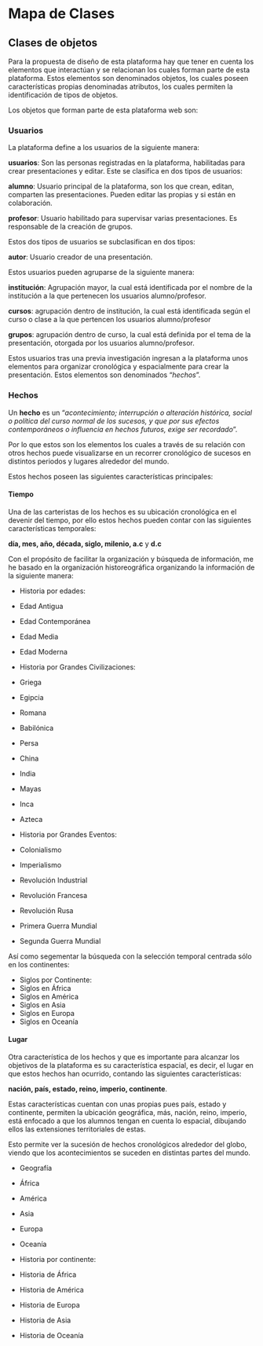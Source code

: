 # Mapa de Clases


## Clases de objetos



Para la propuesta de diseño de esta plataforma hay que tener en cuenta los elementos que interactúan y se relacionan los cuales forman parte de esta plataforma. Estos elementos son denominados objetos, los cuales poseen características propias denominadas atributos, los cuales permiten la identificación de tipos de objetos.

Los objetos que forman parte de esta plataforma web son:


### Usuarios



La plataforma define a los usuarios de la siguiente manera:

**usuarios**: Son las personas registradas en la plataforma, habilitadas para crear presentaciones y editar. Este se clasifica en dos tipos de usuarios:

**alumno**: Usuario principal de la plataforma, son los que crean, editan, comparten las presentaciones. Pueden editar las propias y si están en colaboración.

**profesor**: Usuario habilitado para supervisar varias presentaciones. Es responsable de la creación de grupos.

Estos dos tipos de usuarios se subclasifican en dos tipos:

**autor**: Usuario creador de una presentación.

Estos usuarios pueden agruparse de la siguiente manera:

**institución**: Agrupación mayor, la cual está identificada por el nombre de la institución a la que pertenecen los usuarios alumno/profesor.

**cursos**: agrupación dentro de institución, la cual está identificada según el curso o clase a la que pertencen los usuarios alumno/profesor

**grupos**: agrupación dentro de curso, la cual está definida por el tema de la presentación, otorgada por los usuarios alumno/profesor.

Estos usuarios tras una previa investigación ingresan a la plataforma unos elementos para organizar cronológica y espacialmente para crear la presentación. Estos elementos son denominados “*hechos*”.


### Hechos



Un **hecho** es un “*acontecimiento; interrupción o alteración histórica, social o política del curso normal de los sucesos, y que por sus efectos contemporáneos o influencia en hechos futuros, exige ser recordado*”.

Por lo que estos son los elementos los cuales a través de su relación con otros hechos puede visualizarse en un recorrer cronológico de sucesos en distintos periodos y lugares alrededor del mundo.

Estos hechos poseen las siguientes características principales:


#### Tiempo



Una de las carteristas de los hechos es su ubicación cronológica en el devenir del tiempo, por ello estos hechos pueden contar con las siguientes características temporales:

**día, mes, año, década, siglo, milenio, a.c** y **d.c**

Con el propósito de facilitar la organización y búsqueda de información, me he basado en la organización historeográfica organizando la información de la siguiente manera:

* Historia por edades:
 * Edad Antigua
 * Edad Contemporánea
 * Edad Media
 * Edad Moderna

* Historia por Grandes Civilizaciones:
 * Griega
 * Egipcia
 * Romana
 * Babilónica
 * Persa
 * China
 * India
 * Mayas
 * Inca
 * Azteca

* Historia por Grandes Eventos:
 * Colonialismo
 * Imperialismo
 * Revolución Industrial
 * Revolución Francesa
 * Revolución Rusa
 * Primera Guerra Mundial
 * Segunda Guerra Mundial

Así como segementar la búsqueda con la selección temporal centrada sólo en los continentes:

* Siglos por Continente:
 * Siglos en África
 * Siglos en América
 * Siglos en Asia
 * Siglos en Europa
 * Siglos en Oceanía

#### Lugar

Otra característica de los hechos y que es importante para alcanzar los objetivos de la plataforma es su característica espacial, es decir, el lugar en que estos hechos han ocurrido, contando las siguientes características:

**nación, país, estado, reino, imperio, continente**.

Estas características cuentan con unas propias pues país, estado y continente, permiten la ubicación geográfica, más, nación, reino, imperio, está enfocado a que los alumnos tengan en cuenta lo espacial, dibujando ellos las extensiones territoriales de estas.

Esto permite ver la sucesión de hechos cronológicos alrededor del globo, viendo que los acontecimientos se suceden en distintas partes del mundo.

* Geografía
 * África
 * América
 * Asia
 * Europa
 * Oceanía
 
* Historia por continente:
 * Historia de África
 * Historia de América
 * Historia de Europa
 * Historia de Asia
 * Historia de Oceanía